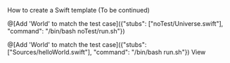 How to create a Swift template (To be continued)

@[Add 'World' to match the test case]({"stubs": ["noTest/Universe.swift"], "command": "/bin/bash noTest/run.sh"})

@[Add 'World' to match the test case]({"stubs": ["Sources/helloWorld.swift"], "command": "/bin/bash run.sh"})
View